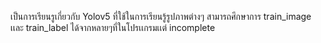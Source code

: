 เป็นการเรียนรูเกี่ยวกับ Yolov5 ที่ใช้ในการเรียนรู้รูปภาพต่างๆ 
สามารถศึกษาการ train_image เเละ train_label ได้จากหลายๆที่ในโปรเเกรมเเต่ 
incomplete

